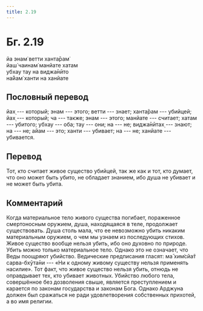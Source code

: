 ```yaml
---
title: 2.19
---
```


# Бг. 2.19
йа энам̇ ветти ханта̄рам̇<br/>
йаш́ чаинам̇ манйате хатам<br/>
убхау тау на виджа̄нӣто<br/>
на̄йам̇ ханти на ханйате
## Пословный перевод

йах̣ --- который; энам --- этого; ветти --- знает; ханта̄рам --- убийцей;
йах̣ --- который; ча --- также; энам --- этого; манйате --- считает;
хатам --- убитого; убхау --- оба; тау --- они; на --- не; виджа̄нӣтах̣ ---
знают; на --- не; айам --- это; ханти --- убивает; на --- не; ханйате
--- убивается.

## Перевод

Тот, кто считает живое существо убийцей, так же как и тот, кто думает,
что оно может быть убито, не обладает знанием, ибо душа не убивает и не
может быть убита.

## Комментарий

Когда материальное тело живого существа погибает, пораженное
смертоносным оружием, душа, находящаяся в теле, продолжает существовать.
Душа столь мала, что ее невозможно убить никаким материальным оружием, о
чем мы узнаем из последующих стихов. Живое существо вообще нельзя убить,
ибо оно духовно по природе. Убить можно только материальное тело. Однако
это не означает, что Веды поощряют убийство. Ведические предписания
гласят: ма̄ хим̇сйа̄т сарва-бхӯта̄ни --- «Ни к одному живому существу нельзя
применять насилие». Тот факт, что живое существо нельзя убить, отнюдь не
оправдывает тех, кто убивает животных. Убийство любого тела, совершённое
без дозволения свыше, является преступлением и карается по законам
государства и законам Бога. Однако Арджуна должен был сражаться не ради
удовлетворения собственных прихотей, а во имя религии.
